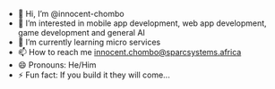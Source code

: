 - 👋 Hi, I’m @innocent-chombo
- 👀 I’m interested in mobile app development, web app development, game development and general AI 
- 🌱 I’m currently learning micro services
- 📫 How to reach me innocent.chombo@sparcsystems.africa
- 😄 Pronouns: He/Him
- ⚡ Fun fact: If you build it they will come...

<!---
innocent-chombo/innocent-chombo is a ✨ special ✨ repository because its `README.md` (this file) appears on your GitHub profile.
You can click the Preview link to take a look at your changes.
--->
